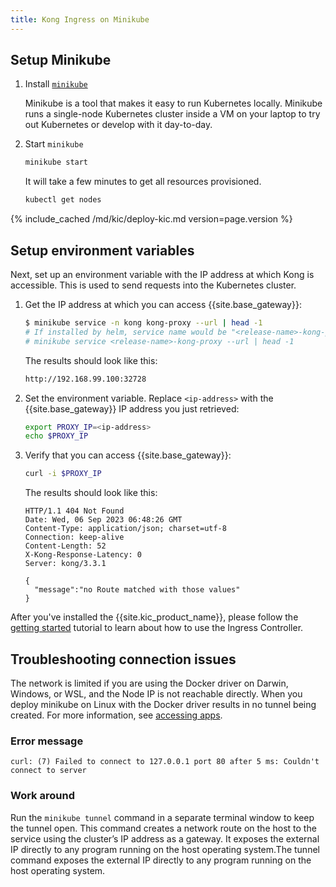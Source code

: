 ```yaml
---
title: Kong Ingress on Minikube
---
```


## Setup Minikube

1. Install [`minikube`](https://github.com/kubernetes/minikube)

   Minikube is a tool that makes it easy to run Kubernetes locally.
   Minikube runs a single-node Kubernetes cluster inside a VM on your laptop
   to try out Kubernetes or develop with it day-to-day.

1. Start `minikube`

   ```bash
   minikube start
   ```

   It will take a few minutes to get all resources provisioned.

   ```bash
   kubectl get nodes
   ```

{% include_cached /md/kic/deploy-kic.md version=page.version %}

## Setup environment variables

Next, set up an environment variable with the IP address at which
Kong is accessible. This is used to send requests into the
Kubernetes cluster.

1. Get the IP address at which you can access {{site.base_gateway}}:
   
   ```bash
   $ minikube service -n kong kong-proxy --url | head -1
   # If installed by helm, service name would be "<release-name>-kong-proxy".
   # minikube service <release-name>-kong-proxy --url | head -1
   ```
   The results should look like this:
   ```bash
   http://192.168.99.100:32728
   ```
1. Set the environment variable. Replace `<ip-address>` with the {{site.base_gateway}} IP address you just retrieved:
   
   ```bash
   export PROXY_IP=<ip-address>
   echo $PROXY_IP
   ```

1. Verify that you can access {{site.base_gateway}}:

   ```bash
   curl -i $PROXY_IP
   ```
   The results should look like this:
   ```text
   HTTP/1.1 404 Not Found
   Date: Wed, 06 Sep 2023 06:48:26 GMT
   Content-Type: application/json; charset=utf-8
   Connection: keep-alive
   Content-Length: 52
   X-Kong-Response-Latency: 0
   Server: kong/3.3.1

   {
     "message":"no Route matched with those values"
   }
   ```
After you've installed the {{site.kic_product_name}}, please follow the
[getting started](/kubernetes-ingress-controller/{{page.kong_version}}/guides/getting-started) tutorial to learn
about how to use the Ingress Controller.

## Troubleshooting connection issues

The network is limited if you are using the Docker driver on Darwin, Windows, or WSL, and the Node IP is not reachable directly.
When you deploy minikube on Linux with the Docker driver results in no tunnel being created. For more information, see [accessing apps](https://minikube.sigs.k8s.io/docs/handbook/accessing/#using-minikube-service-with-tunnel).

### Error message

`curl: (7) Failed to connect to 127.0.0.1 port 80 after 5 ms: Couldn't connect to server`

### Work around

 Run the `minikube tunnel` command in a separate terminal window to keep the tunnel open. This command creates a network route on the host to the service using the cluster’s IP address as a gateway. It exposes the external IP directly to any program running on the host operating system.The tunnel command exposes the external IP directly to any program running on the host operating system.

